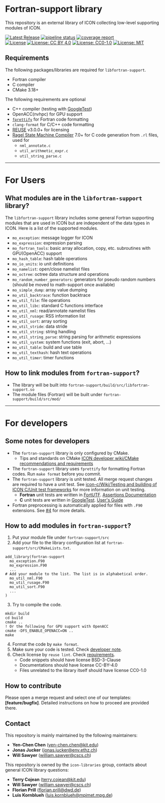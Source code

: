<!--
ICON

---------------------------------------------------------------
Copyright (C) 2004-2024, DWD, MPI-M, DKRZ, KIT, ETH, MeteoSwiss
Contact information: icon-model.org

See AUTHORS.TXT for a list of authors
See LICENSES/ for license information
SPDX-License-Identifier: CC-BY-4.0
---------------------------------------------------------------
-->

# Fortran-support library
This repository is an external library of ICON collecting low-level supporting modules of ICON.

[![Latest Release](https://gitlab.dkrz.de/icon-libraries/libfortran-support/-/badges/release.svg)](https://gitlab.dkrz.de/icon-libraries/libfortran-support/-/releases)
[![pipeline status](https://gitlab.dkrz.de/icon-libraries/libfortran-support/badges/master/pipeline.svg?key_text=Pipeline&key_width=55)](https://gitlab.dkrz.de/icon-libraries/libfortran-support/pipelines/latest?ref=master)
[![coverage report](https://gitlab.dkrz.de/icon-libraries/libfortran-support/badges/master/coverage.svg?key_text=Test%20coverage&key_width=90)](https://gitlab.dkrz.de/icon-libraries/libfortran-support/pipelines/latest?ref=master)  
[![License](https://img.shields.io/badge/License-BSD_3--Clause-blue.svg)](https://gitlab.dkrz.de/icon-libraries/libfortran-support/-/blob/master/LICENSES/BSD-3-Clause.txt)
[![License: CC BY 4.0](https://img.shields.io/badge/License-CC_BY_4.0-lightgrey.svg)](https://gitlab.dkrz.de/icon-libraries/libfortran-support/-/blob/master/LICENSES/CC-BY-4.0.txt)
[![License: CC0-1.0](https://img.shields.io/badge/License-CC0_1.0-lightgrey.svg)](https://gitlab.dkrz.de/icon-libraries/libfortran-support/-/blob/master/LICENSES/CC0-1.0.txt)
[![License: MIT](https://img.shields.io/badge/License-MIT-yellow.svg)](https://gitlab.dkrz.de/icon-libraries/libfortran-support/-/blob/master/LICENSES/MIT.txt)

## Requirements
The following packages/libraries are required for `libfortran-support`.
- Fortran compiler
- C compiler
- CMake 3.18+

The following requirements are optional
- C++ compiler (testing with [GoogleTest](https://github.com/google/googletest))
- OpenACC(nvhpc) for GPU support
- [`fprettify`](https://github.com/pseewald/fprettify) for Fortran code formatting
- `clang-format` for C/C++ code formatting
- [REUSE](https://reuse.software) v3.0.0+ for licensing
- [Ragel State Machine Compiler](http://www.colm.net/open-source/ragel/) 7.0+ for C code generation from `.rl` files, used for
  - `nml_annotate.c`
  - `util_arithmetic_expr.c`
  - `util_string_parse.c`

---
# For Users

## What modules are in the `libfortran-support` library?
The `libfortran-support` library includes some general Fortran supporting modules that are used in ICON but are independent of the data types in ICON. Here is a list of the supported modules.
- `mo_exception`: message logger for ICON
- `mo_expression`: expression parsing
- `mo_fortran_tools`: basic array allocation, copy, etc. subroutines with GPU(OpenACC) support
- `mo_hash_table`: hash table operations
- `mo_io_units`: io unit definitions
- `mo_namelist`: open/close namelist files
- `mo_octree`: octree data structure and operations
- `mo_random_number_generators`: generators for pseudo random numbers (should be moved to math-support once available)
- `mo_simple_dump`: array value dumping
- `mo_util_backtrace`: function backtrace
- `mo_util_file`: file operations
- `mo_util_libc`: standard C functions interface
- `mo_util_nml`: read/annotate namelist files
- `mo_util_rusage`: RSS information list
- `mo_util_sort`: array sorting
- `mo_util_stride`: data stride
- `mo_util_string`: string handling
- `mo_util_string_parse`: string parsing for arithmetic expressions
- `mo_util_system`: system functions (exit, abort, ...)
- `mo_util_table`: build and use table
- `mo_util_texthash`: hash text operations
- `mo_util_timer`: timer functions

## How to link modules from `fortran-support`?
- The library will be built into `fortran-support/build/src/libfortran-support.so`
- The module files (Fortran) will be built under `fortran-support/build/src/mod/`

---
# For developers

## Some notes for developers
- The `fortran-support` library is only configured by CMake.
  - Tips and standards on CMake [ICON developer wiki/CMake recommendations and requirements](https://gitlab.dkrz.de/icon/wiki/-/wikis/CMake-recommendations-and-requirements)
- The `fortran-support` library uses `fprettify` for formatting Fortran codes. Run `make format` before you commit.
- The `fortran-support` library is unit tested. All merge request changes are required to have a unit test. See [icon-c/Wiki/Testing and building of ICON C/Unit test frameworks](https://gitlab.dkrz.de/icon/icon-c/-/wikis/ICON-C-Phase-0/Testing-and-building-of-ICON-C#unit-test-frameworks) for more information on unit testing.
  - __Fortran__ unit tests are written in [FortUTF](https://github.com/artemis-beta/FortUTF). [Assertions Documentation](https://github.com/artemis-beta/FortUTF/blob/main/docs/assertions.md)
  - __C__ unit tests are written in [GoogleTest](https://github.com/google/googletest). [User's Guide](https://google.github.io/googletest/)
- Fortran preprocessing is automatically applied for files with `.F90` extensions. See [\#4](https://gitlab.dkrz.de/icon-libraries/libfortran-support/-/issues/4) for more details.

## How to add modules in `fortran-support`?
1. Put your module file under `fortran-support/src`
2. Add your file to the library configuration list at `fortran-support/src/CMakeLists.txt`.
```
add_library(fortran-support
  mo_exception.F90
  mo_expression.F90
  ...
# Add your module to the list. The list is in alphabetical order.
  mo_util_nml.F90
  mo_util_rusage.F90
  mo_util_sort.F90
  ...
)
```
3. Try to compile the code.
```
mkdir build
cd build
cmake ..
! Or the following for GPU support with OpenACC
cmake -DFS_ENABLE_OPENACC=ON ..
make
```
4. Format the code by `make format`.
5. Make sure your code is tested. Check [developer note](#some-notes-for-developers).
6. Check license by `reuse lint`. Check [requirements](#requirements).
    - Code snippets should have license BSD-3-Clause
    - Documentations should have license CC-BY-4.0
    - Files unrelated to the library itself should have license CC0-1.0

## How to contribute
Please open a merge request and select one of our templates: __[feature/bugfix]__. Detailed instructions on how to proceed are provided there.

## Contact
This repository is mainly maintained by the following maintainers:
- __Yen-Chen Chen__ (yen-chen.chen@kit.edu)
- __Jonas Jucker__ (jonas.jucker@env.ethz.ch)
- __Will Sawyer__ (william.sawyer@cscs.ch)

This repository is owned by the `icon-libraries` group, contacts about general ICON library questions:
- __Terry Cojean__ (terry.cojean@kit.edu)
- __Will Sawyer__ (william.sawyer@cscs.ch)
- __Florian Prill__ (florian.prill@dwd.de)
- __Luis Kornblueh__ (luis.kornblueh@mpimet.mpg.de)
